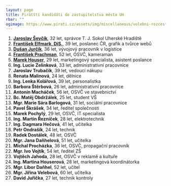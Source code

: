 ```yaml
---
layout: page
title: Pirátští kandidáti do zastupitelstva města UH
rbar: ""
ogimage: https://www.pirati.cz/assets/img/miscellaneous/volebni-rozcestnik.png
---
```


1. [**Jaroslav Ševčík**](/lide/jaroslav-sevcik), 32 let, správce T. J. Sokol Uherské Hradiště
2. [**František Elfmark, DiS.**](/lide/frantisek-elfmark), 39 let, poslanec ČR, grafik a tvůrce webů
3. [**Dušan Jurčík**](/lide/dusan-jurcik), 36 let, vývojový pracovník v logistice
4. [**František Prachman**](/lide/frantisek-prachman), 52 let, OSVČ, kameraman
5. [**Marek Houser**](/lide/marek-houser), 29 let, marketingový specialista, asistent poslance
6. **Ing. Lucie Zelinková**, 33 let, administrativní pracovnice
7. **Jaroslav Trubačík**, 39 let, vedoucí nákupu
8. **Renata Malinová**, 24 let, dělnice
9. **Ing. Lenka Kolářová**, 39 let, personalistka
10. **Barbora Štěrbová**, 26 let, administrativní pracovnice
11. **Antonín Macháček**, 56 let, OSVČ ve stavebnictví
12. **Bc. Matěj Obdržálek**, 25 let, student VŠ
13. **Mgr. Marie Sára Barlogová**, 31 let, sociální pracovnice
14. **Pavel Škrášek**, 34 let, ředitel společnosti
15. **Marek Pochylý**, 29 let, OSVČ, IT specialista
16. **Ing. Martin Řezníček**, 28 let, elektrotechnik
17. **Ing. Dagmara Hečová**, 41 let, učitelka
18. **Petr Ondrašík**, 24 let, technik
19. **Radek Dostálek**, 48 let, OSVČ
20. **Mgr. Jana Daňhelová**, 51 let, učitelka
21. **Michal Procházka**, 36 let, OSVČ, propagační pracovník
22. **Mgr. Ivo Vojtík**, 54 let, ředitel ZŠ
23. **Vojtěch Jahoda**, 28 let, OSVČ v reklamě a kultuře
24. **Ing. Martina Houserová**, 28 let, marketingová koordinátorka
25. **Mgr. Libor Daňhel**, 52 let, učitel
26. **Mgr. Jiřina Velebová**, 60 let, učitelka
27. **David Juřička**, 27 let, technik kontroly
